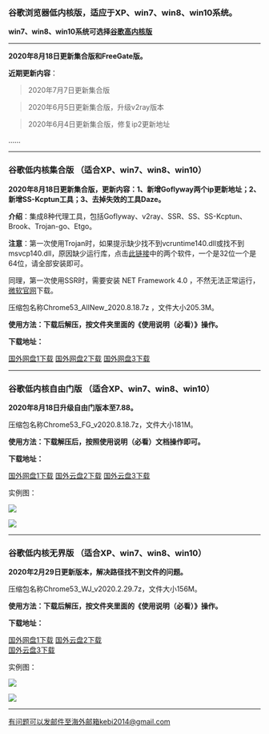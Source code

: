 ### 谷歌浏览器低内核版，适应于XP、win7、win8、win10系统。

**win7、win8、win10系统可选择[谷歌高内核版](https://github.com/Alvin9999/new-pac/wiki/%E9%AB%98%E5%86%85%E6%A0%B8%E7%89%88)**

***

**2020年8月18日更新集合版和FreeGate版。**

**近期更新内容**：

> 2020年7月7日更新集合版

> 2020年6月5日更新集合版，升级v2ray版本

> 2020年6月4日更新集合版，修复ip2更新地址

......

***

### 谷歌低内核集合版 （适合XP、win7、win8、win10）

**2020年8月18日更新集合版，更新内容：1、新增Goflyway两个ip更新地址；2、新增SS-Kcptun工具；3、去掉失效的工具Daze。**

**介绍**：集成8种代理工具，包括Goflyway、v2ray、SSR、SS、SS-Kcptun、Brook、Trojan-go、Etgo。

**注意**：第一次使用Trojan时，如果提示缺少找不到vcruntime140.dll或找不到msvcp140.dll，原因缺少运行库，点击[此链接](https://www.microsoft.com/en-us/download/details.aspx?id=48145)中的两个软件，一个是32位一个是64位，请全部安装即可。

同理，第一次使用SSR时，需要安装 NET Framework 4.0 ，不然无法正常运行，[微软官网](https://www.microsoft.com/zh-cn/download/details.aspx?id=17718)下载。

压缩包名称Chrome53_AllNew_2020.8.18.7z ，文件大小205.3M。

**使用方法：下载后解压，按文件夹里面的《使用说明（必看）》操作。**

**下载地址：**

[国外网盘1下载](http://45.88.43.37/Chrome53_AllNew_2020.8.18.7z) 
[国外网盘2下载](http://173.0.55.67/html/2020818/Chrome53_AllNew_2020.8.18.7z) 
[国外网盘3下载](http://89.163.224.142/Chrome53_AllNew_2020.8.18.7z) 


***


### 谷歌低内核自由门版  （适合XP、win7、win8、win10）

**2020年8月18日升级自由门版本至7.88。**

压缩包名称Chrome53_FG_v2020.8.18.7z，文件大小181M。

**使用方法：下载解压后，按照使用说明（必看）文档操作即可。**

**下载地址：**

[国外网盘1下载](http://45.88.43.37/Chrome53_FG_v2020.8.18.7z) 
[国外云盘2下载](http://173.0.55.67/html/2020818/Chrome53_FG_v2020.8.18.7z) 
[国外云盘3下载](http://89.163.224.142/Chrome53_FG_v2020.8.18.7z) 

实例图：

![](https://cdn.jsdelivr.net/gh/Alvin9999/pac2/softimag/53fg1.png)

![](https://cdn.jsdelivr.net/gh/Alvin9999/PAC/download/53freegate1.PNG)


***

### 谷歌低内核无界版  （适合XP、win7、win8、win10）

**2020年2月29日更新版本，解决路径找不到文件的问题。**

压缩包名称Chrome53_WJ_v2020.2.29.7z，文件大小156M。

**使用方法：下载后解压，按文件夹里面的《使用说明（必看）》操作。**

**下载地址：**

[国外网盘1下载](http://45.88.43.37/Chrome53_WJ_v2020.2.29.7z)
[国外云盘2下载](http://173.0.55.67/html/20202292/Chrome53_WJ_v2020.2.29.7z)  
[国外云盘3下载](http://89.163.224.142/Chrome53_WJ_v2020.2.29.7z) 

实例图：

![](https://cdn.jsdelivr.net/gh/Alvin9999/pac2/softimag/53wuj1.png)

![](https://cdn.jsdelivr.net/gh/Alvin9999/PAC/download/53wujie1.PNG)


***




有问题可以发邮件至海外邮箱kebi2014@gmail.com
